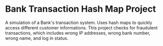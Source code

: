 <h1>Bank Transaction Hash Map Project</h1>

A simulation of a Bank's transaction system. Uses hash maps to quickly access different customer informations. This project checks for fraudulent transactions, which includes wrong IP addresses, wrong bank number, wrong name, and log in status.
